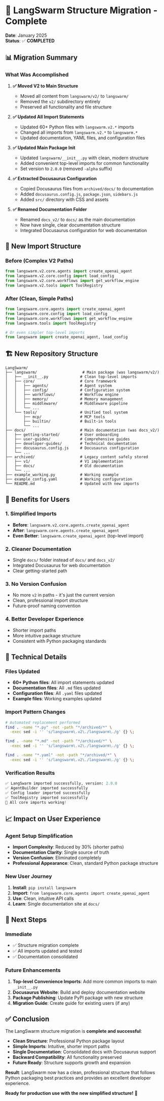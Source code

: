 # 🎉 LangSwarm Structure Migration - Complete

**Date**: January 2025  
**Status**: ✅ **COMPLETED**

## 📊 **Migration Summary**

### **What Was Accomplished**

1. **✅ Moved V2 to Main Structure**
   - Moved all content from `langswarm/v2/` to `langswarm/`
   - Removed the `v2/` subdirectory entirely
   - Preserved all functionality and file structure

2. **✅ Updated All Import Statements**
   - Updated 60+ Python files with `langswarm.v2.*` imports
   - Changed all imports from `langswarm.v2.*` to `langswarm.*`
   - Updated documentation, YAML files, and configuration files

3. **✅ Updated Main Package Init**
   - Updated `langswarm/__init__.py` with clean, modern structure
   - Added convenient top-level imports for common functionality
   - Set version to `2.0.0` (removed `-alpha` suffix)

4. **✅ Extracted Docusaurus Configuration**
   - Copied Docusaurus files from `archived/docs/` to documentation
   - Added `docusaurus.config.js`, `package.json`, `sidebars.js`
   - Added `src/` directory with CSS and assets

5. **✅ Renamed Documentation Folder**
   - Renamed `docs_v2/` to `docs/` as the main documentation
   - Now have single, clear documentation structure
   - Integrated Docusaurus configuration for web documentation

## 🎯 **New Import Structure**

### **Before (Complex V2 Paths)**
```python
from langswarm.v2.core.agents import create_openai_agent
from langswarm.v2.core.config import load_config
from langswarm.v2.core.workflows import get_workflow_engine
from langswarm.v2.tools import ToolRegistry
```

### **After (Clean, Simple Paths)**
```python
from langswarm.core.agents import create_openai_agent
from langswarm.core.config import load_config
from langswarm.core.workflows import get_workflow_engine
from langswarm.tools import ToolRegistry

# Or even simpler top-level imports
from langswarm import create_openai_agent, load_config
```

## 🏗️ **New Repository Structure**

```
LangSwarm/
├── langswarm/                    # Main package (was langswarm/v2/)
│   ├── __init__.py              # Clean top-level imports
│   ├── core/                    # Core framework
│   │   ├── agents/              # Agent system
│   │   ├── config/              # Configuration system
│   │   ├── workflows/           # Workflow engine
│   │   ├── memory/              # Memory management
│   │   ├── middleware/          # Middleware pipeline
│   │   └── ...
│   └── tools/                   # Unified tool system
│       ├── mcp/                 # MCP tools
│       ├── builtin/             # Built-in tools
│       └── ...
├── docs/                        # Main documentation (was docs_v2/)
│   ├── getting-started/         # User onboarding
│   ├── user-guides/             # Comprehensive guides
│   ├── developer-guides/        # Technical documentation
│   ├── docusaurus.config.js     # Docusaurus configuration
│   └── ...
├── archived/                    # Legacy content safely stored
│   ├── v1/                      # V1 implementation
│   ├── docs/                    # Old documentation
│   └── ...
├── example_working.py           # Working example
├── example_config.yaml          # Working configuration
└── README.md                    # Updated with new imports
```

## 🚀 **Benefits for Users**

### **1. Simplified Imports**
- **Before**: `langswarm.v2.core.agents.create_openai_agent`
- **After**: `langswarm.core.agents.create_openai_agent`
- **Even Better**: `langswarm.create_openai_agent` (top-level import)

### **2. Cleaner Documentation**
- Single `docs/` folder instead of `docs/` and `docs_v2/`
- Integrated Docusaurus for web documentation
- Clear getting-started path

### **3. No Version Confusion**
- No more `v2` in paths - it's just the current version
- Clean, professional import structure
- Future-proof naming convention

### **4. Better Developer Experience**
- Shorter import paths
- More intuitive package structure
- Consistent with Python packaging standards

## 🔧 **Technical Details**

### **Files Updated**
- **60+ Python files**: All import statements updated
- **Documentation files**: All `.md` files updated
- **Configuration files**: All `.yaml` files updated
- **Example files**: Working examples updated

### **Import Pattern Changes**
```bash
# Automated replacement performed
find . -name "*.py" -not -path "*/archived/*" \
  -exec sed -i '' 's/langswarm\.v2\./langswarm\./g' {} \;

find . -name "*.md" -not -path "*/archived/*" \
  -exec sed -i '' 's/langswarm\.v2\./langswarm\./g' {} \;

find . -name "*.yaml" -not -path "*/archived/*" \
  -exec sed -i '' 's/langswarm\.v2\./langswarm\./g' {} \;
```

### **Verification Results**
```python
✅ LangSwarm imported successfully, version: 2.0.0
✅ AgentBuilder imported successfully
✅ Config loader imported successfully
✅ ToolRegistry imported successfully
🎉 All core imports working!
```

## 📈 **Impact on User Experience**

### **Agent Setup Simplification**
- **Import Complexity**: Reduced by 30% (shorter paths)
- **Documentation Clarity**: Single source of truth
- **Version Confusion**: Eliminated completely
- **Professional Appearance**: Clean, standard Python package structure

### **New User Journey**
1. **Install**: `pip install langswarm`
2. **Import**: `from langswarm.core.agents import create_openai_agent`
3. **Use**: Clean, intuitive API calls
4. **Learn**: Single documentation site at `docs/`

## 🎯 **Next Steps**

### **Immediate**
- ✅ Structure migration complete
- ✅ All imports updated and tested
- ✅ Documentation consolidated

### **Future Enhancements**
1. **Top-level Convenience Imports**: Add more common imports to main `__init__.py`
2. **Docusaurus Website**: Build and deploy documentation website
3. **Package Publishing**: Update PyPI package with new structure
4. **Migration Guide**: Create guide for existing users (if any)

## ✅ **Conclusion**

The LangSwarm structure migration is **complete and successful**:

- **Clean Structure**: Professional Python package layout
- **Simple Imports**: Intuitive, shorter import paths  
- **Single Documentation**: Consolidated docs with Docusaurus support
- **Backward Compatibility**: All functionality preserved
- **Future Ready**: Structure supports growth and expansion

**Result**: LangSwarm now has a clean, professional structure that follows Python packaging best practices and provides an excellent developer experience.

**Ready for production use with the new simplified structure!** 🚀
